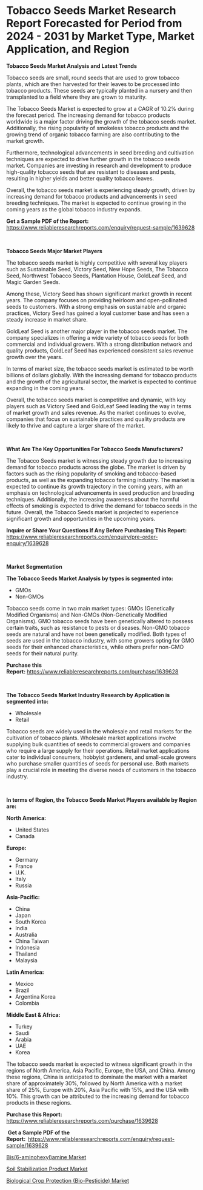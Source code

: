 <p><h1>Tobacco Seeds Market Research Report Forecasted for Period from 2024 -  2031 by Market Type, Market Application, and Region</h1></p><p><strong>Tobacco Seeds Market Analysis and Latest Trends</strong></p>
<p><p>Tobacco seeds are small, round seeds that are used to grow tobacco plants, which are then harvested for their leaves to be processed into tobacco products. These seeds are typically planted in a nursery and then transplanted to a field where they are grown to maturity.</p><p>The Tobacco Seeds Market is expected to grow at a CAGR of 10.2% during the forecast period. The increasing demand for tobacco products worldwide is a major factor driving the growth of the tobacco seeds market. Additionally, the rising popularity of smokeless tobacco products and the growing trend of organic tobacco farming are also contributing to the market growth.</p><p>Furthermore, technological advancements in seed breeding and cultivation techniques are expected to drive further growth in the tobacco seeds market. Companies are investing in research and development to produce high-quality tobacco seeds that are resistant to diseases and pests, resulting in higher yields and better quality tobacco leaves.</p><p>Overall, the tobacco seeds market is experiencing steady growth, driven by increasing demand for tobacco products and advancements in seed breeding techniques. The market is expected to continue growing in the coming years as the global tobacco industry expands.</p></p>
<p><strong>Get a Sample PDF of the Report:&nbsp;</strong> <a href="https://www.reliableresearchreports.com/enquiry/request-sample/1639628">https://www.reliableresearchreports.com/enquiry/request-sample/1639628</a></p>
<p>&nbsp;</p>
<p><strong>Tobacco Seeds Major Market Players</strong></p>
<p><p>The tobacco seeds market is highly competitive with several key players such as Sustainable Seed, Victory Seed, New Hope Seeds, The Tobacco Seed, Northwest Tobacco Seeds, Plantation House, GoldLeaf Seed, and Magic Garden Seeds.</p><p>Among these, Victory Seed has shown significant market growth in recent years. The company focuses on providing heirloom and open-pollinated seeds to customers. With a strong emphasis on sustainable and organic practices, Victory Seed has gained a loyal customer base and has seen a steady increase in market share.</p><p>GoldLeaf Seed is another major player in the tobacco seeds market. The company specializes in offering a wide variety of tobacco seeds for both commercial and individual growers. With a strong distribution network and quality products, GoldLeaf Seed has experienced consistent sales revenue growth over the years.</p><p>In terms of market size, the tobacco seeds market is estimated to be worth billions of dollars globally. With the increasing demand for tobacco products and the growth of the agricultural sector, the market is expected to continue expanding in the coming years.</p><p>Overall, the tobacco seeds market is competitive and dynamic, with key players such as Victory Seed and GoldLeaf Seed leading the way in terms of market growth and sales revenue. As the market continues to evolve, companies that focus on sustainable practices and quality products are likely to thrive and capture a larger share of the market.</p></p>
<p>&nbsp;</p>
<p><strong>What Are The Key Opportunities For Tobacco Seeds Manufacturers?</strong></p>
<p><p>The Tobacco Seeds market is witnessing steady growth due to increasing demand for tobacco products across the globe. The market is driven by factors such as the rising popularity of smoking and tobacco-based products, as well as the expanding tobacco farming industry. The market is expected to continue its growth trajectory in the coming years, with an emphasis on technological advancements in seed production and breeding techniques. Additionally, the increasing awareness about the harmful effects of smoking is expected to drive the demand for tobacco seeds in the future. Overall, the Tobacco Seeds market is projected to experience significant growth and opportunities in the upcoming years.</p></p>
<p><strong>Inquire or Share Your Questions If Any Before Purchasing This Report:</strong> <a href="https://www.reliableresearchreports.com/enquiry/pre-order-enquiry/1639628">https://www.reliableresearchreports.com/enquiry/pre-order-enquiry/1639628</a></p>
<p>&nbsp;</p>
<p><strong>Market Segmentation</strong></p>
<p><strong>The Tobacco Seeds Market Analysis by types is segmented into:</strong></p>
<p><ul><li>GMOs</li><li>Non-GMOs</li></ul></p>
<p><p>Tobacco seeds come in two main market types: GMOs (Genetically Modified Organisms) and Non-GMOs (Non-Genetically Modified Organisms). GMO tobacco seeds have been genetically altered to possess certain traits, such as resistance to pests or diseases. Non-GMO tobacco seeds are natural and have not been genetically modified. Both types of seeds are used in the tobacco industry, with some growers opting for GMO seeds for their enhanced characteristics, while others prefer non-GMO seeds for their natural purity.</p></p>
<p><strong>Purchase this Report:&nbsp;</strong><a href="https://www.reliableresearchreports.com/purchase/1639628">https://www.reliableresearchreports.com/purchase/1639628</a></p>
<p>&nbsp;</p>
<p><strong>The Tobacco Seeds Market Industry Research by Application is segmented into:</strong></p>
<p><ul><li>Wholesale</li><li>Retail</li></ul></p>
<p><p>Tobacco seeds are widely used in the wholesale and retail markets for the cultivation of tobacco plants. Wholesale market applications involve supplying bulk quantities of seeds to commercial growers and companies who require a large supply for their operations. Retail market applications cater to individual consumers, hobbyist gardeners, and small-scale growers who purchase smaller quantities of seeds for personal use. Both markets play a crucial role in meeting the diverse needs of customers in the tobacco industry.</p></p>
<p>&nbsp;</p>
<p><strong>In terms of Region, the Tobacco Seeds Market Players available by Region are:</strong></p>
<p>
    <p> <strong> North America: </strong>
        <ul>
            <li>United States</li>
            <li>Canada</li>
        </ul>
        </p> 
    <p> <strong> Europe: </strong>
        <ul>
            <li>Germany</li>
            <li>France</li>
            <li>U.K.</li>
            <li>Italy</li>
            <li>Russia</li>
        </ul>
        </p> 
    <p> <strong> Asia-Pacific: </strong>
        <ul>
            <li>China</li>
            <li>Japan</li>
            <li>South Korea</li>
            <li>India</li>
            <li>Australia</li>
            <li>China Taiwan</li>
            <li>Indonesia</li>
            <li>Thailand</li>
            <li>Malaysia</li>
        </ul>
        </p> 
    <p> <strong> Latin America: </strong>
        <ul>
            <li>Mexico</li>
            <li>Brazil</li>
            <li>Argentina Korea</li>
            <li>Colombia</li>
        </ul>
        </p> 
    <p> <strong> Middle East & Africa: </strong>
        <ul>
            <li>Turkey</li>
            <li>Saudi</li>
            <li>Arabia</li>
            <li>UAE</li>
            <li>Korea</li>
        </ul>
    </p>
    </p>
<p><p>The tobacco seeds market is expected to witness significant growth in the regions of North America, Asia Pacific, Europe, the USA, and China. Among these regions, China is anticipated to dominate the market with a market share of approximately 30%, followed by North America with a market share of 25%, Europe with 20%, Asia Pacific with 15%, and the USA with 10%. This growth can be attributed to the increasing demand for tobacco products in these regions.</p></p>
<p><strong>Purchase this Report: </strong><a href="https://www.reliableresearchreports.com/purchase/1639628">https://www.reliableresearchreports.com/purchase/1639628</a></p>
<p>&nbsp;<strong>Get a Sample PDF of the Report:&nbsp;&nbsp;</strong><a href="https://www.reliableresearchreports.com/enquiry/request-sample/1639628">https://www.reliableresearchreports.com/enquiry/request-sample/1639628</a></p>
<p><strong></strong></p>
<p><p><a href="https://view.publitas.com/reportprime-1/bis-6-aminohexyl-amine-market-size-share-trends-analysis-report-by-material-by-type-by-end-user-by-region-and-segment-forecasts-2024-2031/">Bis(6-aminohexyl)amine Market</a></p><p><a href="https://github.com/pgtimber/Market-Research-Report-List-1/blob/main/soil-stabilization-product-market.md">Soil Stabilization Product Market</a></p><p><a href="https://github.com/lataunyatinikmelvin59ilbd0dv/Market-Research-Report-List-1/blob/main/biological-crop-protection-bio-pesticide-market.md">Biological Crop Protection (Bio-Pesticide) Market</a></p></p>